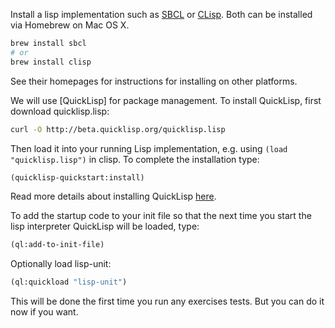 Install a lisp implementation such as [SBCL](http://www.sbcl.org/)
or [CLisp](http://clisp.org/). Both can be installed via Homebrew on
Mac OS X.

```bash
brew install sbcl
# or
brew install clisp
```

See their homepages for instructions for installing on other
platforms.

We will use [QuickLisp] for package management. To install QuickLisp, first download quicklisp.lisp: 

```bash
curl -O http://beta.quicklisp.org/quicklisp.lisp
```

Then load it into your running Lisp implementation, e.g. using ```(load "quicklisp.lisp")``` in clisp. To complete the installation type:

```lisp
(quicklisp-quickstart:install)
```

Read more details about installing QuickLisp [here](http://www.quicklisp.org/beta/#installation).

To add the startup code to your init file so that the next time you
start the lisp interpreter QuickLisp will be loaded, type:

```lisp
(ql:add-to-init-file)
```

Optionally load lisp-unit:

```lisp
(ql:quickload "lisp-unit")
```

This will be done the first time you run any exercises tests. But you
can do it now if you want.
